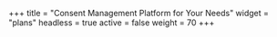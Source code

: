 +++
title = "Consent Management Platform for Your Needs"
widget = "plans"
headless = true
active = false
weight = 70
+++
